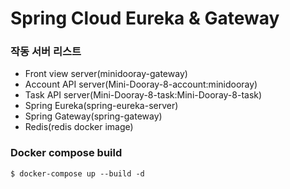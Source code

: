 # Spring Cloud Eureka & Gateway

### 작동 서버 리스트

- Front view server(minidooray-gateway)
- Account API server(Mini-Dooray-8-account:minidooray)
- Task API server(Mini-Dooray-8-task:Mini-Dooray-8-task)
- Spring Eureka(spring-eureka-server)
- Spring Gateway(spring-gateway)
- Redis(redis docker image)


### Docker compose build
```shell
$ docker-compose up --build -d
```